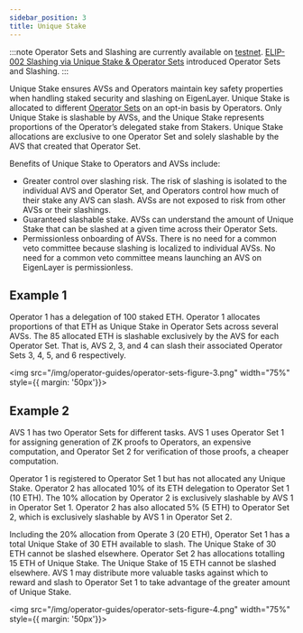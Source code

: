 ```yaml
---
sidebar_position: 3
title: Unique Stake
---
```


:::note
Operator Sets and Slashing are currently available on [testnet](../../releases.md). [ELIP-002 Slashing via Unique Stake & Operator Sets](https://github.com/eigenfoundation/ELIPs/blob/main/ELIPs/ELIP-002.md)
introduced Operator Sets and Slashing.
:::

Unique Stake ensures AVSs and Operators maintain key safety properties when handling staked security and slashing on EigenLayer. 
Unique Stake is allocated to different [Operator Sets](../operator-sets/operator-sets-concept) on an opt-in basis by Operators. Only Unique Stake is slashable by AVSs, 
and the Unique Stake represents proportions of the Operator’s delegated stake from Stakers. Unique Stake allocations are 
exclusive to one Operator Set and solely slashable by the AVS that created that Operator Set.

Benefits of Unique Stake to Operators and AVSs include:
* Greater control over slashing risk. The risk of slashing is isolated to the individual AVS and Operator Set, and Operators 
control how much of their stake any AVS can slash. AVSs are not exposed to risk from other AVSs or their slashings.
* Guaranteed slashable stake. AVSs can understand the amount of Unique Stake that can be slashed at a given time across their Operator Sets.
* Permissionless onboarding of AVSs. There is no need for a common veto committee because slashing is localized to individual AVSs. 
No need for a common veto committee means launching an AVS on EigenLayer is permissionless.

## Example 1

Operator 1 has a delegation of 100 staked ETH. Operator 1 allocates proportions of that ETH as Unique Stake in Operator Sets 
across several AVSs. The 85 allocated ETH is slashable exclusively by the AVS for each Operator Set. That is, AVS 2, 3, and 4 
can slash their associated Operator Sets 3, 4, 5, and 6 respectively.

<img src="/img/operator-guides/operator-sets-figure-3.png" width="75%" style={{ margin: '50px'}}>
</img>

## Example 2

AVS 1 has two Operator Sets for different tasks. AVS 1 uses Operator Set 1 for assigning generation of ZK proofs to Operators, 
an expensive computation, and Operator Set 2 for verification of those proofs, a cheaper computation.

Operator 1 is registered to Operator Set 1 but has not allocated any Unique Stake. Operator 2 has allocated 10% of its ETH
delegation to Operator Set 1 (10 ETH). The 10% allocation by Operator 2  is exclusively slashable by AVS 1 in Operator Set 1. 
Operator 2 has also allocated 5% (5 ETH) to Operator Set 2, which is exclusively slashable by AVS 1 in Operator Set 2.

Including the 20% allocation from Operate 3 (20 ETH), Operator Set 1 has a total Unique Stake of 30 ETH available to slash. 
The Unique Stake of 30 ETH cannot be slashed elsewhere. Operator Set 2 has allocations totalling 15 ETH of Unique Stake. 
The Unique Stake of 15 ETH cannot be slashed elsewhere. AVS 1 may distribute more valuable tasks against which to reward and 
slash to Operator Set 1 to take advantage of the greater amount of Unique Stake.

<img src="/img/operator-guides/operator-sets-figure-4.png" width="75%" style={{ margin: '50px'}}>
</img>